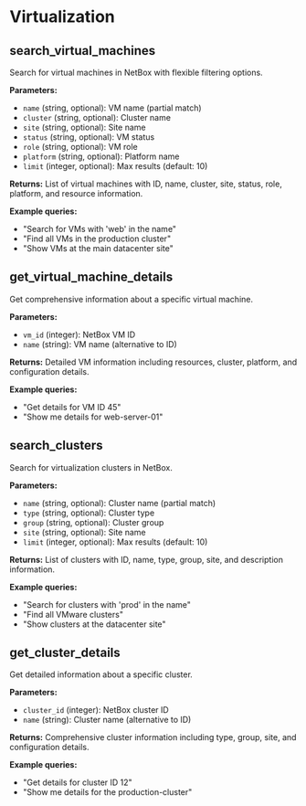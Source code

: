 # Virtualization

## search_virtual_machines

Search for virtual machines in NetBox with flexible filtering options.

**Parameters:**

- `name` (string, optional): VM name (partial match)
- `cluster` (string, optional): Cluster name
- `site` (string, optional): Site name
- `status` (string, optional): VM status
- `role` (string, optional): VM role
- `platform` (string, optional): Platform name
- `limit` (integer, optional): Max results (default: 10)

**Returns:** List of virtual machines with ID, name, cluster, site, status, role, platform, and resource information.

**Example queries:**

- "Search for VMs with 'web' in the name"
- "Find all VMs in the production cluster"
- "Show VMs at the main datacenter site"

## get_virtual_machine_details

Get comprehensive information about a specific virtual machine.

**Parameters:**

- `vm_id` (integer): NetBox VM ID
- `name` (string): VM name (alternative to ID)

**Returns:** Detailed VM information including resources, cluster, platform, and configuration details.

**Example queries:**

- "Get details for VM ID 45"
- "Show me details for web-server-01"

## search_clusters

Search for virtualization clusters in NetBox.

**Parameters:**

- `name` (string, optional): Cluster name (partial match)
- `type` (string, optional): Cluster type
- `group` (string, optional): Cluster group
- `site` (string, optional): Site name
- `limit` (integer, optional): Max results (default: 10)

**Returns:** List of clusters with ID, name, type, group, site, and description information.

**Example queries:**

- "Search for clusters with 'prod' in the name"
- "Find all VMware clusters"
- "Show clusters at the datacenter site"

## get_cluster_details

Get detailed information about a specific cluster.

**Parameters:**

- `cluster_id` (integer): NetBox cluster ID
- `name` (string): Cluster name (alternative to ID)

**Returns:** Comprehensive cluster information including type, group, site, and configuration details.

**Example queries:**

- "Get details for cluster ID 12"
- "Show me details for the production-cluster"
